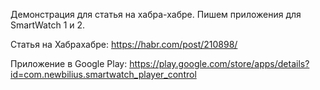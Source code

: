 Демонстрация для статья на хабра-хабре. Пишем приложения для SmartWatch 1 и 2.

Статья на Хабрахабре:
https://habr.com/post/210898/

Приложение в Google Play:
https://play.google.com/store/apps/details?id=com.newbilius.smartwatch_player_control

